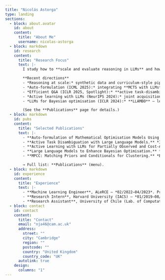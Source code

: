 ```yaml
---
title: "Nicolás Astorga"
type: landing
sections:
  - block: about.avatar
    id: about
    content:
      title: "About Me"
      username: nicolas-astorga
  - block: markdown
    id: research
    content:
      title: "Research Focus"
      text: |-
        I study how to **scale and evaluate reasoning in LLMs** and how to **use LLMs within data‑efficient decision‑making** systems.

        **Recent directions**
        - *Reasoning at scale:* synthetic data and curriculum‑style pipelines for step‑by‑step reasoning.
        - *Auto‑formulation (ICML 2025):* integrating **MCTS with LLMs** to automatically formulate optimisation models.
        - *Efficient Q&A (ICLR 2025, Spotlight):* **active task‑disambiguation** for LLMs using BED acquisition metrics.
        - *Active learning with LLMs (NeurIPS 2024):* joint acquisition of **features** and **labels** using LLMs as surrogates.
        - *LLMs for Bayesian optimisation (ICLR 2024):* **LLAMBO** — leveraging LLM priors for BO.

        (See the **Publications** page for details.)
  - block: markdown
    id: pubs
    content:
      title: "Selected Publications"
      text: |-
        - **Auto‑formulation of Mathematical Optimisation Models Using Large Language Models.** *ICML 2025*. N. Astorga*, T. Liu*, Y. Xiao, M. van der Schaar. (*equal contrib.*)
        - **Active Task Disambiguation with Large Language Models.** *ICLR 2025 (Spotlight)*. K. Kobalczyk*, **N. Astorga***, T. Liu, M. van der Schaar. (*equal contrib.*)
        - **Active Learning with LLMs for Partially Observed and Cost‑Aware Scenarios.** *NeurIPS 2024*. N. Astorga, T. Liu, N. Seedat, M. van der Schaar.
        - **Large Language Models to Enhance Bayesian Optimisation.** *ICLR 2024*. N. Astorga*, T. Liu*, N. Seedat, M. van der Schaar. (*equal contrib.*)
        - **MPCC: Matching Priors and Conditionals for Clustering.** *ECCV 2020*. N. Astorga, P. Huijse, P. Estévez, P. Protopapas.

        → Full list: **Publications** (menu).
  - block: markdown
    id: experience
    content:
      title: "Experience"
      text: |-
        - **Machine Learning Engineer**, ALeRCE — *02/2022–04/2023*. Production‑grade ML on LSST astronomical alerts; Kubernetes; distributed PySpark; ELAsTiCC challenge contribution.
        - **Research Intern**, Harvard University (IACS) — *01/2019–08/2019*. Proposed **MPCC** (GAN–VAE hybrid for clustering, *ECCV 2020*).
        - **Research Assistant**, University of Chile (Lab. of Computational Intelligence) — *2016–2023*. VAE‑based clustering (IJCNN 2018); normalizing flows in variational embeddings; semi‑supervised learning with GPs.
  - block: contact
    id: contact
    content:
      title: "Contact"
      email: "nja46@cam.ac.uk"
      address:
        street: ""
        city: "Cambridge"
        region: ""
        postcode: ""
        country: "United Kingdom"
        country_code: "UK"
      autolink: true
    design:
      columns: "1"
---
```

